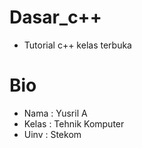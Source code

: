 # Dasar_c++
- Tutorial c++ kelas terbuka

# Bio
- Nama  : Yusril A
- Kelas : Tehnik Komputer
- Uinv  : Stekom
